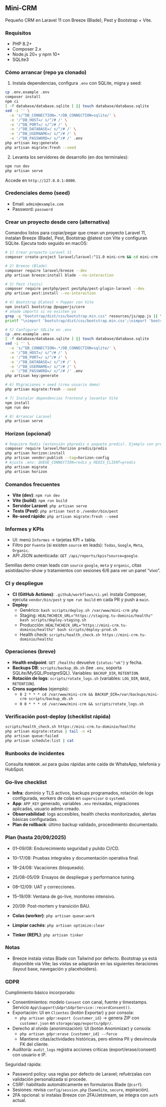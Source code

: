 ## Mini-CRM

Pequeño CRM en Laravel 11 con Breeze (Blade), Pest y Bootstrap + Vite.

### Requisitos

- PHP 8.2+
- Composer 2.x
- Node.js 20+ y npm 10+
- SQLite3

### Cómo arrancar (repo ya clonado)

1) Instala dependencias, configura `.env` con SQLite, migra y seed:

```bash
cp .env.example .env
composer install
npm ci
[ -f database/database.sqlite ] || touch database/database.sqlite
sed -i '' \
  -e 's/^DB_CONNECTION=.*/DB_CONNECTION=sqlite/' \
  -e '/^DB_HOST=/ s/^/# /' \
  -e '/^DB_PORT=/ s/^/# /' \
  -e '/^DB_DATABASE=/ s/^/# /' \
  -e '/^DB_USERNAME=/ s/^/# /' \
  -e '/^DB_PASSWORD=/ s/^/# /' .env
php artisan key:generate
php artisan migrate:fresh --seed
```

2) Levanta los servidores de desarrollo (en dos terminales):

```bash
npm run dev
php artisan serve
```

Accede en `http://127.0.0.1:8000`.

### Credenciales demo (seed)

- Email: `admin@example.com`
- Password: `password`

### Crear un proyecto desde cero (alternativa)

Comandos listos para copiar/pegar que crean un proyecto Laravel 11, instalan Breeze (Blade), Pest, Bootstrap @latest con Vite y configuran SQLite. Ejecuta todo seguido en macOS:

```bash
# 1) Crear proyecto Laravel 11
composer create-project laravel/laravel:^11.0 mini-crm && cd mini-crm

# 2) Breeze (Blade)
composer require laravel/breeze --dev
php artisan breeze:install blade --no-interaction

# 3) Pest (tests)
composer require pestphp/pest pestphp/pest-plugin-laravel --dev
php artisan pest:install --no-interaction

# 4) Bootstrap @latest + Popper con Vite
npm install bootstrap @popperjs/core
# añade imports si no existen ya
grep -q "bootstrap/dist/css/bootstrap.min.css" resources/js/app.js || \
printf "\nimport 'bootstrap/dist/css/bootstrap.min.css';\nimport 'bootstrap';\n" >> resources/js/app.js

# 5) Configurar SQLite en .env
cp .env.example .env
[ -f database/database.sqlite ] || touch database/database.sqlite
sed -i '' \
  -e 's/^DB_CONNECTION=.*/DB_CONNECTION=sqlite/' \
  -e '/^DB_HOST=/ s/^/# /' \
  -e '/^DB_PORT=/ s/^/# /' \
  -e '/^DB_DATABASE=/ s/^/# /' \
  -e '/^DB_USERNAME=/ s/^/# /' \
  -e '/^DB_PASSWORD=/ s/^/# /' .env
php artisan key:generate

# 6) Migraciones + seed (crea usuario demo)
php artisan migrate:fresh --seed

# 7) Instalar dependencias frontend y levantar Vite
npm install
npm run dev

# 8) Arrancar Laravel
php artisan serve
```

### Horizon (opcional)

```bash
# Requiere Redis (extensión phpredis o paquete predis). Ejemplo con predis:
composer require laravel/horizon predis/predis
php artisan horizon:install
php artisan vendor:publish --tag=horizon-config
# Ajusta .env: QUEUE_CONNECTION=redis y REDIS_CLIENT=predis
php artisan migrate
php artisan horizon
```

### Comandos frecuentes

- **Vite (dev)**: `npm run dev`
- **Vite (build)**: `npm run build`
- **Servidor Laravel**: `php artisan serve`
- **Tests (Pest)**: `php artisan test` o `./vendor/bin/pest`
- **Re-seed rápido**: `php artisan migrate:fresh --seed`
### Informes y KPIs

- UI: menú `Informes` → tarjetas KPI + tabla.
- Filtro por `Fuente` (si existen `source` en leads): `Todas`, `Google`, `Meta`, `Organic`.
- API JSON autenticada: `GET /api/reports/kpis?source=google`.

Semillas demo crean leads con `source` `google`, `meta` y `organic`, citas asistidas/no-show y tratamientos con sesiones 6/6 para ver un panel “vivo”.

### CI y despliegue

- **CI (GitHub Actions)**: `.github/workflows/ci.yml` instala Composer, ejecuta `vendor/bin/pest` y `npm run build` en cada PR y push a `main`.
- **Deploy**:
  - Genérico: `bash scripts/deploy.sh /var/www/mini-crm php`
  - Staging: `HEALTHCHECK_URL="https://staging.tu-dominio/healthz" bash scripts/deploy-staging.sh`
  - Producción: `HEALTHCHECK_URL="https://mini-crm.tu-dominio/healthz" bash scripts/deploy-prod.sh`
  - Health check: `scripts/health_check.sh https://mini-crm.tu-dominio/healthz`

### Operaciones (breve)

- **Health endpoint**: `GET /healthz` devuelve `{status:"ok"}` y fecha.
- **Backups DB**: `scripts/backup_db.sh` (lee `.env`, soporta SQLite/MySQL/PostgreSQL). Variables: `BACKUP_DIR`, `RETENTION`.
- **Rotación de logs**: `scripts/rotate_logs.sh` (variables: `LOG_DIR`, `BASE`, `RETENTION`).
- **Crons sugeridos** (ejemplo):
  - `0 2 * * * cd /var/www/mini-crm && BACKUP_DIR=/var/backups/mini-crm scripts/backup_db.sh`
  - `0 0 * * * cd /var/www/mini-crm && scripts/rotate_logs.sh`

### Verificación post-deploy (checklist rápida)

```bash
scripts/health_check.sh https://mini-crm.tu-dominio/healthz
php artisan migrate:status | tail -n +1
php artisan queue:failed
php artisan schedule:list | cat
```

### Runbooks de incidentes

Consulta `RUNBOOK.md` para guías rápidas ante caída de WhatsApp, telefonía y HubSpot.

### Go-live checklist

- **Infra**: dominio y TLS activos, backups programados, rotación de logs configurada, workers de colas en `supervisor` o `systemd`.
- **App**: `APP_KEY` generado, variables `.env` revisadas, migraciones aplicadas, usuario admin creado.
- **Observabilidad**: logs accesibles, health checks monitorizados, alertas básicas configuradas.
- **Plan de rollback**: último backup validado, procedimiento documentado.

### Plan (hasta 20/09/2025)

- 01–09/08: Endurecimiento seguridad y pulido CI/CD.
- 10–17/08: Pruebas integrales y documentación operativa final.
- 18–24/08: Vacaciones (bloqueado).
- 25/08–05/09: Ensayos de despliegue y performance tuning.
- 08–12/09: UAT y correcciones.
- 15–19/09: Ventana de go-live, monitoreo intensivo.
- 20/09: Post-mortem y transición BAU.

- **Colas (worker)**: `php artisan queue:work`
- **Limpiar cachés**: `php artisan optimize:clear`
- **Tinker (REPL)**: `php artisan tinker`

### Notas

- Breeze instala vistas Blade con Tailwind por defecto. Bootstrap ya está disponible vía Vite; las vistas se adaptarán en las siguientes iteraciones (layout base, navegación y placeholders).

### GDPR

Cumplimiento básico incorporado:

- Consentimientos: modelo `Consent` con canal, fuente y timestamps. Servicio `App\Support\Gdpr\GdprService::recordConsent()`.
- Exportación: UI en `Clientes` (botón Exportar) y por consola:
  - `php artisan gdpr:export {customer_id}` → genera ZIP con `customer.json` en `storage/app/exports/gdpr/`.
- Derecho al olvido (anonimización): UI (botón Anonimizar) y consola:
  - `php artisan gdpr:erase {customer_id} --force`
  - Mantiene citas/actividades históricas, pero elimina PII y desvincula FK del cliente.
- Auditoría: `audit_logs` registra acciones críticas (export/erase/consent) con usuario e IP.

Seguridad rápida:

- Password policy: usa reglas por defecto de Laravel; refuérzalas con validación personalizada si procede.
- CSRF: habilitado automáticamente en formularios Blade (`@csrf`).
- Sesiones: revisa `config/session.php` (`SameSite`, `secure`, expiración).
- 2FA opcional: si instalas Breeze con 2FA/Jetstream, se integra con `auth` actual.
